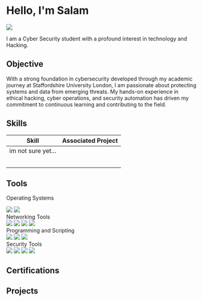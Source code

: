 # Hello, I'm Salam
<a href="https://www.linkedin.com/in/patrik-feraru-73104028b/"><img src="https://img.shields.io/badge/-LinkedIn-0072b1?&style=for-the-badge&logo=linkedin&logoColor=white" /></a>


I am a Cyber Security student with a profound interest in technology and Hacking.

## Objective

With a strong foundation in cybersecurity developed through my academic journey at Staffordshire University London, I am passionate about protecting systems and data from emerging threats. My hands-on experience in ethical hacking, cyber operations, and security automation has driven my commitment to continuous learning and contributing to the field.

## Skills

| Skill                                         | Associated Project         |
|-----------------------------------------------|----------------------------|
|                im not sure yet...                               |                            |
|                                               |                            |
|                                               |                            |
|                                               |                            |
|                                               |                            |
|                                               |                            |

## Tools

Operating Systems
<div> <img src="https://img.shields.io/badge/-Kali_Linux-557C94?&style=for-the-badge&logo=Linux&logoColor=white" /> <img src="https://img.shields.io/badge/-Windows-0078D6?&style=for-the-badge&logo=Windows&logoColor=white" /> </div>
Networking Tools
<div> <img src="https://img.shields.io/badge/-Wireshark-1679A7?&style=for-the-badge&logo=Wireshark&logoColor=white" /> <img src="https://img.shields.io/badge/-Nmap-4682B4?&style=for-the-badge&logo=Nmap&logoColor=white" /> <img src="https://img.shields.io/badge/-Netcat-3C3C3C?&style=for-the-badge&logoColor=white" /> <img src="https://img.shields.io/badge/-Burp_Suite-FF6600?&style=for-the-badge&logo=BurpSuite&logoColor=white" /> </div>
Programming and Scripting
<div> <img src="https://img.shields.io/badge/-Python-3776AB?&style=for-the-badge&logo=Python&logoColor=white" /> <img src="https://img.shields.io/badge/-Bash-4EAA25?&style=for-the-badge&logo=GNU-Bash&logoColor=white" /> <img src="https://img.shields.io/badge/-Powershell-5391FE?&style=for-the-badge&logo=Powershell&logoColor=white" /> </div>
Security Tools
<div> <img src="https://img.shields.io/badge/-Metasploit-0078D4?&style=for-the-badge&logo=Metasploit&logoColor=white" /> <img src="https://img.shields.io/badge/-Aircrack--ng-FF6600?&style=for-the-badge&logoColor=white" /> <img src="https://img.shields.io/badge/-John_the_Ripper-5A9F4E?&style=for-the-badge&logoColor=white" /> <img src="https://img.shields.io/badge/-Hydra-3C3C3C?&style=for-the-badge&logoColor=white" /> </div>

## Certifications
<div>

</div>

## Projects
